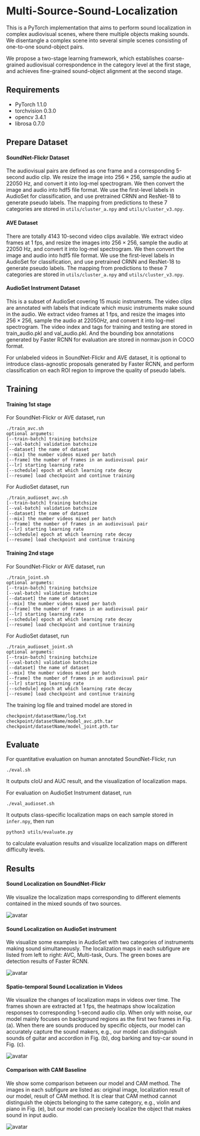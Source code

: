 # Multi-Source-Sound-Localization

This is a PyTorch implementation that aims to perform sound localization in complex audiovisual scenes, where there multiple objects making sounds. We disentangle a complex scene into several simple scenes consisting of one-to-one sound-object pairs.

We propose a two-stage learning framework, which establishes coarse-grained audiovisual correspondence in the category level at the first stage, and achieves fine-grained sound-object alignment at the second stage.

## Requirements

- PyTorch 1.1.0
- torchvision 0.3.0
- opencv 3.4.1
- librosa 0.7.0

## Prepare Dataset

#### SoundNet-Flickr Dataset

The audiovisual pairs are defined as one frame and a corresponding 5-second audio clip. We resize the image into $256\times 256$, sample the audio at $22050$ Hz, and convert it into log-mel spectrogram. We then convert the image and audio into hdf5 file format. We use the first-level labels in AudioSet for classification, and use pretrained CRNN and ResNet-18 to generate pseudo labels. The mapping from predictions to these 7 categories are stored in ```utils/cluster_a.npy``` and ```utils/cluster_v3.npy```.

#### AVE Dataset

There are totally 4143 10-second video clips available. We extract video frames at $1$ fps, and resize the images into $256\times 256$, sample the audio at $22050$ Hz, and convert it into log-mel spectrogram. We then convert the image and audio into hdf5 file format. We use the first-level labels in AudioSet for classification, and use pretrained CRNN and ResNet-18 to generate pseudo labels. The mapping from predictions to these 7 categories are stored in ```utils/cluster_a.npy``` and ```utils/cluster_v3.npy```.

#### AudioSet Instrument Dataset

This is a subset of AudioSet covering 15 music instruments. The video clips are annotated with labels that indicate which music instruments make sound in the audio.  We extract video frames at $1$ fps, and resize the images into $256\times 256$, sample the audio at $22050Hz$, and convert it into log-mel spectrogram. The video index and tags for training and testing are stored in train_audio.pkl and val_audio.pkl. And the bounding box annotations generated by Faster RCNN for evaluation are stored in normav.json in COCO format.

For unlabeled videos in SoundNet-Flickr and AVE dataset, it is optional to introduce class-agnostic proposals generated by Faster RCNN, and perform classification on each ROI region to improve the quality of pseudo labels.

## Training

#### Training 1st stage

For SoundNet-Flickr or AVE dataset, run 

```
./train_avc.sh
optional argumets:
[--train-batch] training batchsize
[--val-batch] validation batchsize
[--dataset] the name of dataset
[--mix] the number videos mixed per batch
[--frame] the number of frames in an audiovisual pair
[--lr] starting learning rate
[--schedule] epoch at which learning rate decay
[--resume] load checkpoint and continue training
```

For AudioSet dataset, run

```
./train_audioset_avc.sh
[--train-batch] training batchsize
[--val-batch] validation batchsize
[--dataset] the name of dataset
[--mix] the number videos mixed per batch
[--frame] the number of frames in an audiovisual pair
[--lr] starting learning rate
[--schedule] epoch at which learning rate decay
[--resume] load checkpoint and continue training
```

#### Training 2nd stage

For SoundNet-Flickr or AVE dataset, run 

```
./train_joint.sh
optional argumets:
[--train-batch] training batchsize
[--val-batch] validation batchsize
[--dataset] the name of dataset
[--mix] the number videos mixed per batch
[--frame] the number of frames in an audiovisual pair
[--lr] starting learning rate
[--schedule] epoch at which learning rate decay
[--resume] load checkpoint and continue training
```

For AudioSet dataset, run

```
./train_audioset_joint.sh
optional argumets:
[--train-batch] training batchsize
[--val-batch] validation batchsize
[--dataset] the name of dataset
[--mix] the number videos mixed per batch
[--frame] the number of frames in an audiovisual pair
[--lr] starting learning rate
[--schedule] epoch at which learning rate decay
[--resume] load checkpoint and continue training
```

The training log file and trained model are stored in

```
checkpoint/datasetName/log.txt
checkpoint/datasetName/model_avc.pth.tar
checkpoint/datasetName/model_joint.pth.tar
```

## Evaluate

For quantitative evaluation on human annotated SoundNet-Flickr, run

```
./eval.sh
```

It outputs cIoU and AUC result, and the visualization of localization maps.

For evaluation on AudioSet Instrument dataset, run

```
./eval_audioset.sh
```

It outputs class-specific localization maps on each sample stored in ```infer.npy```, then run

```
python3 utils/evaluate.py
```

to calculate evaluation results and visualize localization maps on different difficulty levels.

## Results

#### Sound Localization on SoundNet-Flickr

We visualize the localization maps corresponding to different elements contained in the mixed sounds of two sources.

![avatar](readme/flickr.JPG)

#### Sound Localization on AudioSet instrument

We visualize some examples in AudioSet with two categories of instruments making sound simultaneously. The localization maps in each subfigure are listed from left to right: AVC, Multi-task, Ours. The green boxes are detection results of Faster RCNN.

![avatar](readme/audioset.JPG)

#### Spatio-temporal Sound Localization in Videos

We visualize the changes of localization maps in videos over time. The frames shown are extracted at 1 fps, the heatmaps show localization responses to corresponding 1-second audio clip. When only with noise, our model mainly focuses on background regions as the first two frames in Fig. (a). When there are sounds produced by specific objects, our model can accurately capture the sound makers, e.g., our model can distinguish sounds of guitar and accordion in Fig. (b), dog barking and toy-car sound in Fig. (c).

![avatar](readme/ave.JPG)

#### Comparison with CAM Baseline

We show some comparison between our model and CAM method. The images in each subfigure are listed as: original image, localization result of our model, result of CAM method. It is clear that CAM method cannot distinguish the objects belonging to the same category, e.g., violin and piano in Fig. (e), but our model can precisely localize the object that makes sound in input audio.

![avatar](readme/comp.JPG)
